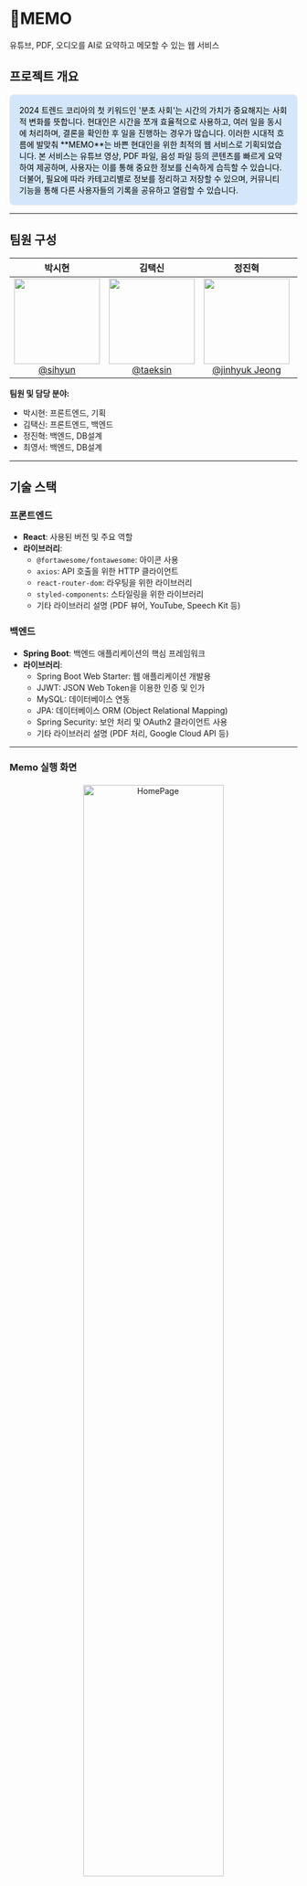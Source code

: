 # 📝MEMO

유튜브, PDF, 오디오를 AI로 요약하고 메모할 수 있는 웹 서비스

## 프로젝트 개요
<div style="border: 1px solid #e1e4e8; color:#000000; padding: 16px; border-radius: 8px; background-color: #d4e7fa;">
2024 트렌드 코리아의 첫 키워드인 '분초 사회'는 시간의 가치가 중요해지는 사회적 변화를 뜻합니다. 현대인은 시간을 쪼개 효율적으로 사용하고, 여러 일을 동시에 처리하며, 결론을 확인한 후 일을 진행하는 경우가 많습니다.  
이러한 시대적 흐름에 발맞춰 **MEMO**는 바쁜 현대인을 위한 최적의 웹 서비스로 기획되었습니다. 본 서비스는 유튜브 영상, PDF 파일, 음성 파일 등의 콘텐츠를 빠르게 요약하여 제공하며, 사용자는 이를 통해 중요한 정보를 신속하게 습득할 수 있습니다. 더불어, 필요에 따라 카테고리별로 정보를 정리하고 저장할 수 있으며, 커뮤니티 기능을 통해 다른 사용자들의 기록을 공유하고 열람할 수 있습니다.
</div>

---

## 팀원 구성

<div align="center">

|                                                                **박시현**                                                                |                                                                   **김택신**                                                                   |                                                                 **정진혁**                                                                 |                                                                 **최영서**                                                                  |
|:-------------------------------------------------------------------------------------------------------------------------------------:|:-------------------------------------------------------------------------------------------------------------------------------------------:|:---------------------------------------------------------------------------------------------------------------------------------------:|:----------------------------------------------------------------------------------------------------------------------------------------:|
| [<img src="https://avatars.githubusercontent.com/u/93407332?v=4" height=150 width=150> <br/> @sihyun](https://github.com/boxion) | [<img src="https://avatars.githubusercontent.com/u/90402009?v=4" height=150 width=150> <br/> @taeksin](https://github.com/taeksin) | [<img src="https://avatars.githubusercontent.com/u/117005839?v=4" height=150 width=150> <br/> @jinhyuk Jeong](https://github.com/wjdwlsgurdla) | [<img src="https://avatars.githubusercontent.com/u/115892001?v=4" height=150 width=150> <br/> @yeongseo](https://github.com/zeroseoS2) |

</div>

**팀원 및 담당 분야:**
- 박시현: 프론트엔드, 기획
- 김택신: 프론트엔드, 백엔드
- 정진혁: 백엔드, DB설계
- 최영서: 백엔드, DB설계

---


## 기술 스택
### 프론트엔드
- **React**: 사용된 버전 및 주요 역할
- **라이브러리**:
    - `@fortawesome/fontawesome`: 아이콘 사용
    - `axios`: API 호출을 위한 HTTP 클라이언트
    - `react-router-dom`: 라우팅을 위한 라이브러리
    - `styled-components`: 스타일링을 위한 라이브러리
    - 기타 라이브러리 설명 (PDF 뷰어, YouTube, Speech Kit 등)

### 백엔드
- **Spring Boot**: 백엔드 애플리케이션의 핵심 프레임워크
- **라이브러리**:
    - Spring Boot Web Starter: 웹 애플리케이션 개발용
    - JJWT: JSON Web Token을 이용한 인증 및 인가
    - MySQL: 데이터베이스 연동
    - JPA: 데이터베이스 ORM (Object Relational Mapping)
    - Spring Security: 보안 처리 및 OAuth2 클라이언트 사용
    - 기타 라이브러리 설명 (PDF 처리, Google Cloud API 등)

---


### Memo 실행 화면

<div align="center" style="margin-top: 20px;">
  <img src="https://github.com/user-attachments/assets/16f29cff-d820-4235-a2ad-765cc2f997f7" width="70%" alt="HomePage">
</div>
<div align="center" style="margin-top: 20px;">
  <img src="https://github.com/user-attachments/assets/409a0509-edef-442c-a584-1c7e01fc5d2e" width="70%" alt="HomePage_검색">
</div>
<div align="center" style="margin-top: 20px;">
  <img src="https://github.com/user-attachments/assets/f7e6e7ef-7e07-4ea3-ab20-ba7992b0ab47" width="70%" alt="MemoryPage">
</div>
<div align="center" style="margin-top: 20px;">
  <img src="https://github.com/user-attachments/assets/879856d7-b57e-46b9-af9a-99508d02b2f5" width="70%" alt="MemoryPage_gpt">
</div>
<div align="center" style="margin-top: 20px;">
  <img src="https://github.com/user-attachments/assets/3059d87f-fc8f-4acd-905f-c1122f5e8166" width="70%" alt="MemoryPage_Save">
</div>
<div align="center" style="margin-top: 20px;">
  <img src="https://github.com/user-attachments/assets/91d2e660-3ab2-4c90-b702-91e0ffe4d287" width="70%" alt="MyPage">
</div>

## 주요 기능
- **사용자 인증 및 보안**
    - JWT 및 Spring Security를 사용한 인증 처리
- **PDF 파일 처리**
    - PDF 파일을 업로드하고 요약본을 생성하여 조회할 수 있는 기능
    - Apache PDFBox를 사용하여 PDF 콘텐츠를 빠르고 정확하게 분석 및 처리
- **비디오 및 오디오 처리**
    - 유튜브 영상 및 오디오 파일에서 음성을 추출하고 이를 텍스트로 변환하여 요약하는 기능
    - 사용자는 장시간의 콘텐츠를 빠르게 요약된 내용으로 습득할 수 있습니다.
    - React를 통해 프론트엔드에서 미디어 데이터를 시각화하고, 백엔드와의 API 통신으로 실시간 데이터 처리가 가능합니다.
- **콘텐츠 요약 기능**
    - 유튜브 영상, PDF 파일, 오디오 파일을 대상으로 한 맞춤형 요약 서비스 제공
    - 사용자는 긴 내용을 빠르게 파악할 수 있도록 요약된 핵심 정보를 확인할 수 있습니다.
    - RESTful API를 활용해 간단한 인터페이스로 다양한 콘텐츠를 요약하여 사용자가 쉽게 접근 가능
- **개인화된 정보 관리**
    - MEMO는 사용자가 요약된 콘텐츠를 카테고리별로 정리하고 저장할 수 있도록 도와줍니다. 
    - 이를 통해 사용자는 자신에게 중요한 정보만을 체계적으로 관리할 수 있으며, 필요할 때 빠르게 찾아볼 수 있어 정보 접근성 및 활용도가 높아집니다.
- **커뮤니티를 통한 지식공유 및 확장**
    - MEMO는 단순한 요약 제공을 넘어 커뮤니티 기능을 통해 사용자들이 서로의 사용 기록을 공유하고 정보를 교환할 수 있습니다.
    - 이를 통해 특정 콘텐츠에 대한 다양한 해석과 추가 정보를 얻을 수 있으며, 지식 의 확장과 네트워킹 효과를 기대할 수 있습니다.
---



## 설치 및 실행 방법
### 프론트엔드
1. 필요한 의존성을 설치합니다:
   ```bash
   npm install --legacy-peer-deps

---


## 라이선스

이 프로젝트는 MIT 라이선스를 따릅니다. 자세한 내용은 [LICENSE](LICENSE) 파일을 참고하세요.

## 문의

프로젝트에 대한 문의 사항은 [psh2968@naver.com](mailto:psh2968@naver.com)으로 연락해 주세요.
